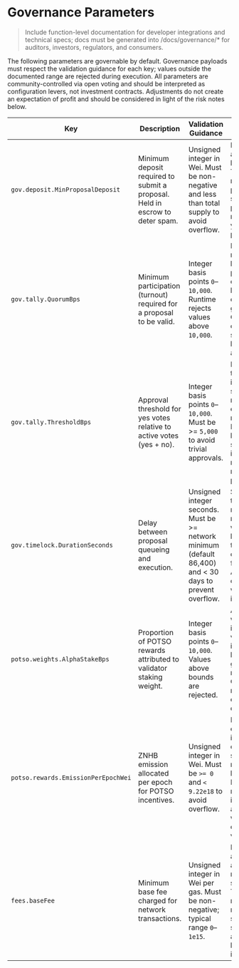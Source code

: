 # Governance Parameters

> Include function-level documentation for developer integrations and technical specs; docs must be generated into /docs/governance/* for auditors, investors, regulators, and consumers.

The following parameters are governable by default. Governance payloads must
respect the validation guidance for each key; values outside the documented
range are rejected during execution. All parameters are community-controlled via
open voting and should be interpreted as configuration levers, not investment
contracts. Adjustments do not create an expectation of profit and should be
considered in light of the risk notes below.

| Key | Description | Validation Guidance | Risk Notes & Disclosures |
| --- | --- | --- | --- |
| `gov.deposit.MinProposalDeposit` | Minimum deposit required to submit a proposal. Held in escrow to deter spam. | Unsigned integer in Wei. Must be non-negative and less than total supply to avoid overflow. | Deposits are anti-spam bonds only. They are returned or partially slashed per policy and never accrue yield or profit participation. |
| `gov.tally.QuorumBps` | Minimum participation (turnout) required for a proposal to be valid. | Integer basis points `0`–`10,000`. Runtime rejects values above `10,000`. | Low quorum may allow low-participation changes; high quorum can stall governance. Communicate changes to stakeholders before adoption. |
| `gov.tally.ThresholdBps` | Approval threshold for yes votes relative to active votes (yes + no). | Integer basis points `0`–`10,000`. Must be >= `5,000` to avoid trivial approvals. | Raising the threshold increases safety but may slow emergency responses. Lowering below 2/3 should include rationale and mitigation plan. |
| `gov.timelock.DurationSeconds` | Delay between proposal queueing and execution. | Unsigned integer seconds. Must be >= network minimum (default 86,400) and < 30 days to prevent overflow. | Short timelocks reduce review windows; long timelocks delay urgent fixes. Announce changes widely to integrators. |
| `potso.weights.AlphaStakeBps` | Proportion of POTSO rewards attributed to validator staking weight. | Integer basis points `0`–`10,000`. Values above bounds are rejected. | Adjusting weight influences validator incentives but does not guarantee return. Communicate redistributive effects to delegators. |
| `potso.rewards.EmissionPerEpochWei` | ZNHB emission allocated per epoch for POTSO incentives. | Unsigned integer in Wei. Must be `>= 0` and `< 9.22e18` to avoid overflow. | Higher emissions increase circulating supply and may dilute holders. Include monetary impact analysis when changing this value. |
| `fees.baseFee` | Minimum base fee charged for network transactions. | Unsigned integer in Wei per gas. Must be non-negative; typical range `0`–`1e15`. | Fee adjustments are for network sustainability. They do not represent revenue sharing and should be accompanied by usage impact notes. |
